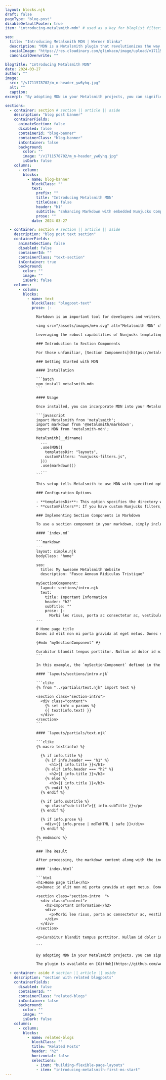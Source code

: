 ```yaml
---
layout: blocks.njk
draft: false
pageType: "blog-post"
disableDefaultFooter: true
item: "introducing-metalsmith-mdn" # used as a key for bloglist filters

seo:
  title: "Introducing Metalsmith MDN | Werner Glinka"
  description: "MDN is a Metalsmith plugin that revolutionizes the way we can reusa section components within markdown content, leveraging the power of Nunjucks templating."
  socialImage: "https://res.cloudinary.com/glinkaco/image/upload/v1711578702/m_n-header_yw6yhq.jpg"
  canonicalOverwrite: ""

blogTitle: "Introducing Metalsmith MDN"
date: 2024-03-27
author: ""
image:
  src: "/v1711578702/m_n-header_yw6yhq.jpg"
  alt: ""
  caption:
excerpt: "By adopting MDN in your Metalsmith projects, you can significantly enhance your markdown files, making them more dynamic and reusable.  "

sections:
  - container: section # section || article || aside
    description: "blog post banner"
    containerFields:
      animateSection: false
      disabled: false
      containerId: "blog-banner"
      containerClass: "blog-banner"
      inContainer: false
      background:
        color: ""
        image: "/v1711578702/m_n-header_yw6yhq.jpg"
        isDark: false
    columns:
      - column:
        blocks:
          - name: blog-banner
            blockClass: ""
            text:
              prefix: ""
              title: "Introducing Metalsmith MDN"
              titleCase: false
              header: "h1"
              subtitle: "Enhancing Markdown with embedded Nunjucks Components"
              prose: ""
            date: 2024-03-27

  - container: section # section || article || aside
    description: "blog post text section"
    containerFields:
      animateSection: false
      disabled: false
      containerId: ""
      containerClass: "text-section"
      inContainer: true
      background:
        color: ""
        image: ""
        isDark: false
    columns:
      - column:
        blocks:
          - name: text
            blockClass: "blogpost-text"
            prose: |-

              Markdown is an important tool for developers and writers, prized for its simplicity and efficiency in writing web content. However, its inherent limitations in handling long-form content, particularly in incorporating reusable Page Sections, have posed challenges. Enter MDN, a brand new Metalsmith plugin inspired by MDX, creating the way of embedding reusable Section Components within Metalsmith markdown content.

              <img src="/assets/images/m+n.svg" alt="Metalsmith MDN" class="blog-image mn-logo" />

              Leveraging the robust capabilities of Nunjucks templating, MDN empowers creators to overcome markdown's traditional limitations, enabling unprecedented flexibility in Metalsmith content creation.

              ### Introduction to Section Components

              For those unfamiliar, [Section Components](https://metalsmith-components.netlify.app/) are [reusable blocks of code](https://ms-start-docs.netlify.app/) that can define a portion of a webpage, like a header, footer, or a specific content section. They promote efficiency and consistency across web pages. MDN allows you to reuse these components directly in your markdown files, bridging the gap between simple markdown content and dynamic template features. This is particularly useful for long text pages where you want to maintain a consistent look and feel with the rest of your site.

              ### Getting Started with MDN

              #### Installation

              ```batch
              npm install metalsmith-mdn
              ```

              #### Usage

              Once installed, you can incorporate MDN into your Metalsmith build process. MDN should be used immediately before the markdown plugin to ensure proper processing of your content. Here's a quick setup example:

              ```javascript
              import Metalsmith from 'metalsmith';
              import markdown from '@metalsmith/markdown';
              import MDN from 'metalsmith-mdn';

              Metalsmith(__dirname)
                ...
                .use(MDN({
                  templatesDir: "layouts",
                  customFilters: "nunjucks-filters.js",
                }))
                .use(markdown())
                ...
              ```

              This setup tells Metalsmith to use MDN with specified options for template directory and custom Nunjucks filters, followed by the markdown plugin to process the markdown files.

              ### Configuration Options

              - **templatesDir**: This option specifies the directory where your Nunjucks templates are stored, relative to the Metalsmith root. The default is "layouts" if not specified.
              - **customFilters**: If you have custom Nunjucks filters, you can specify the filename here. The file should be in the Metalsmith root directory, defaulting to "nunjucks-filters.js" if not set.

              ### Implementing Section Components in Markdown

              To use a section component in your markdown, simply include it using the `mdn` tag within your markdown file. Here's how:

              #### `index.md`

              ```markdown
              ---
              layout: simple.njk
              bodyClass: "home"

              seo:
                title: My Awesome Metalsmith Website
                description: "Fusce Aenean Ridiculus Tristique"
                
              mySectionComponent:
                layout: sections/intro.njk
                text:
                  title: Important Information
                  header: "h2"
                  subTitle: ""
                  prose: |-
                    Morbi leo risus, porta ac consectetur ac, vestibulum at eros. 
              ---

              # Home page title
              Donec id elit non mi porta gravida at eget metus. Donec sed odio dui. Morbi leo risus, porta ac consectetur ac, vestibulum at eros.

              {#mdn "mySectionComponent" #}

              Curabitur blandit tempus porttitor. Nullam id dolor id nibh ultricies vehicula ut id elit. Vestibulum id ligula porta felis euismod semper.
              ```

              In this example, the `mySectionComponent` defined in the frontmatter is included in the markdown content using the `{#mdn "mySectionComponent" #}` tag. This component is defined in the `sections/intro.njk` file and uses a `text` macro from another template for processing its content.

              #### `layouts/sections/intro.njk`

              ```clike
              {% from "../partials/text.njk" import text %}

              <section class="section-intro">
                <div class="content">
                  {% set info = params %}
                  {{ text(info.text) }}
                </div>
              </section>
              ```

              #### `layouts/partials/text.njk`

              ```clike
              {% macro text(info) %}

                {% if info.title %}
                  {% if info.header === "h1" %}
                    <h1>{{ info.title }}</h1>
                  {% elif info.header === "h2" %}
                    <h2>{{ info.title }}</h2>
                  {% else %}
                    <h3>{{ info.title }}</h3>
                  {% endif %}
                {% endif %}

                {% if info.subTitle %}
                  <p class="sub-title">{{ info.subTitle }}</p>
                {% endif %}

                {% if info.prose %}
                  <div>{{ info.prose | mdToHTML | safe }}</div>
                {% endif %}

              {% endmacro %}
              ```

              ### The Result

              After processing, the markdown content along with the included section component is transformed into HTML. The section component's content is rendered according to the props defined in the markdown file's frontmatter, seamlessly integrating with the markdown content.

              #### `index.html`

              ```html
              <h1>Home page title</h1>
              <p>Donec id elit non mi porta gravida at eget metus. Donec sed odio dui. Morbi leo risus, porta ac consectetur ac, vestibulum at eros.</p>

              <section class="section-intro  ">
                <div class="content">
                  <h2>Important Information</h2>
                  <div>
                    <p>Morbi leo risus, porta ac consectetur ac, vestibulum at eros.</p>
                  </div>
                </div>    
              </section>

              <p>Curabitur blandit tempus porttitor. Nullam id dolor id nibh ultricies vehicula ut id elit. Vestibulum id ligula porta felis euismod semper.</p>

              ```

              By adopting MDN in your Metalsmith projects, you can significantly enhance your markdown files, making them more dynamic and reusable. This approach not only improves the efficiency of content creation but also ensures consistency across your website, providing a richer experience for both developers and end-users.

              The plugin is available on [GitHub](https://github.com/wernerglinka/metalsmith-mdn) and can be installed via npm. Give it a try and see how MDN can revolutionize your Metalsmith content creation process!

  - container: aside # section || article || aside
    description: "section with related blogposts"
    containerFields:
      disabled: false
      containerId: ""
      containerClass: "related-blogs"
      inContainer: false
      background:
        color: ""
        image: ""
        isDark: false
    columns:
      - column:
        blocks:
          - name: related-blogs
            blockClass: ""
            title: "Related Posts"
            header: "h2"
            horizontal: false
            selections:
              - item: "building-flexible-page-layouts"
              - item: "introducing-metalsmith-first-ms-start"
---
```

